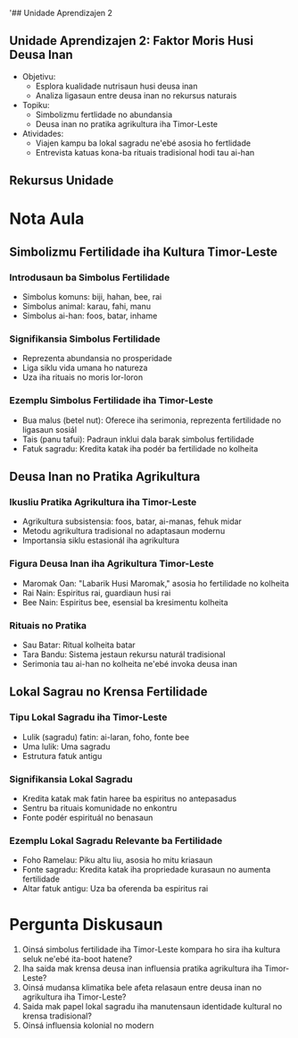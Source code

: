 '## Unidade Aprendizajen 2

## Unidade Aprendizajen 2: Faktor Moris Husi Deusa Inan
- Objetivu:
  * Esplora kualidade nutrisaun husi deusa inan
  * Analiza ligasaun entre deusa inan no rekursus naturais
- Topiku:
  * Simbolizmu fertlidade no abundansia
  * Deusa inan no pratika agrikultura iha Timor-Leste
- Atividades:
  * Viajen kampu ba lokal sagradu ne'ebé asosia ho fertlidade
  * Entrevista katuas kona-ba rituais tradisional hodi tau ai-han

## Rekursus Unidade

# Nota Aula

## Simbolizmu Fertilidade iha Kultura Timor-Leste

### Introdusaun ba Simbolus Fertilidade
- Simbolus komuns: biji, hahan, bee, rai
- Simbolus animal: karau, fahi, manu
- Simbolus ai-han: foos, batar, inhame

### Signifikansia Simbolus Fertilidade
- Reprezenta abundansia no prosperidade
- Liga siklu vida umana ho natureza
- Uza iha rituais no moris lor-loron

### Ezemplu Simbolus Fertilidade iha Timor-Leste
- Bua malus (betel nut): Oferece iha serimonia, reprezenta fertilidade no ligasaun sosiál
- Tais (panu tafui): Padraun inklui dala barak simbolus fertilidade
- Fatuk sagradu: Kredita katak iha podér ba fertilidade no kolheita

## Deusa Inan no Pratika Agrikultura

### Ikusliu Pratika Agrikultura iha Timor-Leste
- Agrikultura subsistensia: foos, batar, ai-manas, fehuk midar
- Metodu agrikultura tradisional no adaptasaun modernu
- Importansia siklu estasionál iha agrikultura

### Figura Deusa Inan iha Agrikultura Timor-Leste
- Maromak Oan: "Labarik Husi Maromak," asosia ho fertilidade no kolheita
- Rai Nain: Espiritus rai, guardiaun husi rai
- Bee Nain: Espiritus bee, esensial ba kresimentu kolheita

### Rituais no Pratika
- Sau Batar: Ritual kolheita batar
- Tara Bandu: Sistema jestaun rekursu naturál tradisional
- Serimonia tau ai-han no kolheita ne'ebé invoka deusa inan

## Lokal Sagrau no Krensa Fertilidade

### Tipu Lokal Sagradu iha Timor-Leste
- Lulik (sagradu) fatin: ai-laran, foho, fonte bee
- Uma lulik: Uma sagradu
- Estrutura fatuk antigu

### Signifikansia Lokal Sagradu
- Kredita katak mak fatin haree ba espiritus no antepasadus
- Sentru ba rituais komunidade no enkontru
- Fonte podér espirituál no benasaun

### Ezemplu Lokal Sagradu Relevante ba Fertilidade
- Foho Ramelau: Piku altu liu, asosia ho mitu kriasaun
- Fonte sagradu: Kredita katak iha propriedade kurasaun no aumenta fertilidade
- Altar fatuk antigu: Uza ba oferenda ba espiritus rai

# Pergunta Diskusaun

1. Oinsá simbolus fertilidade iha Timor-Leste kompara ho sira iha kultura seluk ne'ebé ita-boot hatene?
2. Iha saida mak krensa deusa inan influensia pratika agrikultura iha Timor-Leste?
3. Oinsá mudansa klimatika bele afeta relasaun entre deusa inan no agrikultura iha Timor-Leste?
4. Saida mak papel lokal sagradu iha manutensaun identidade kultural no krensa tradisional?
5. Oinsá influensia kolonial no modern